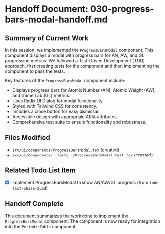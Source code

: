 # Handoff Document: 030-progress-bars-modal-handoff.md

## Summary of Current Work

In this session, we implemented the `ProgressBarsModal` component. This component displays a modal with progress bars for AN, AW, and GL progression metrics. We followed a Test-Driven Development (TDD) approach, first creating tests for the component and then implementing the component to pass the tests.

Key features of the `ProgressBarsModal` component include:

- Displays progress bars for Atomic Number (AN), Atomic Weight (AW), and Game Lab (GL) metrics.
- Uses Radix UI Dialog for modal functionality.
- Styled with Tailwind CSS for consistency.
- Includes a close button for easy dismissal.
- Accessible design with appropriate ARIA attributes.
- Comprehensive test suite to ensure functionality and robustness.

## Files Modified

- `src/ui/components/ProgressBarsModal.tsx` (created)
- `src/ui/components/__tests__/ProgressBarsModal.test.tsx` (created)

## Related Todo List Item

- [x] Implement ProgressBarsModal to show AN/AW/GL progress (from `todo-list-phase-2.md`)

## Handoff Complete

This document summarizes the work done to implement the `ProgressBarsModal` component. The component is now ready for integration into the `PeriodicTable` component.
